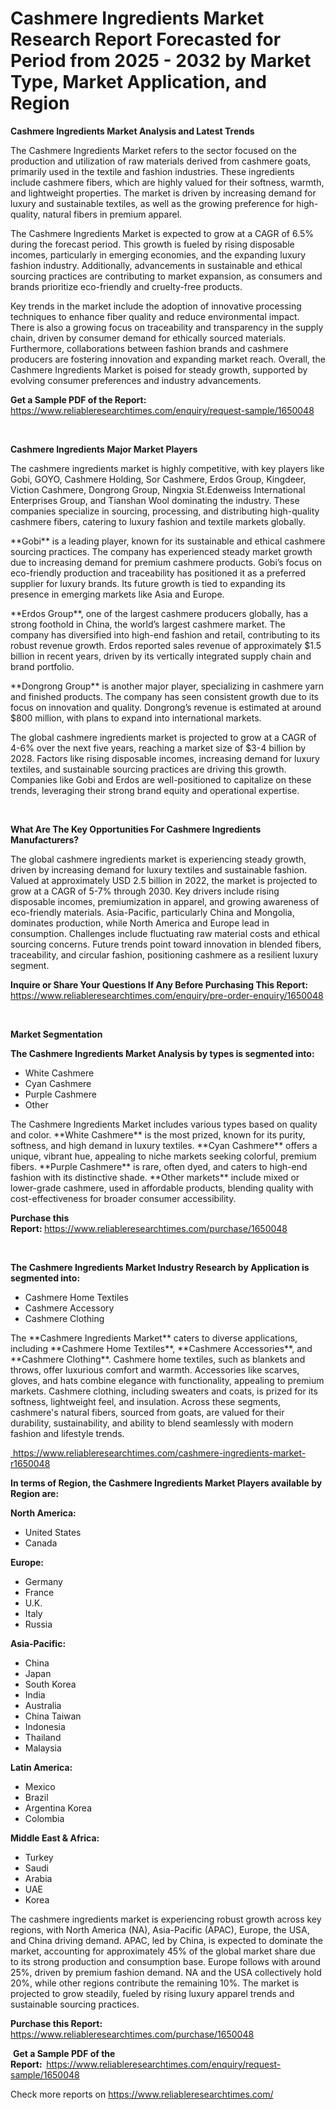 <p><h1>Cashmere Ingredients Market Research Report Forecasted for Period from 2025 -  2032 by Market Type, Market Application, and Region</h1></p><p><strong>Cashmere Ingredients Market Analysis and Latest Trends</strong></p>
<p><p>The Cashmere Ingredients Market refers to the sector focused on the production and utilization of raw materials derived from cashmere goats, primarily used in the textile and fashion industries. These ingredients include cashmere fibers, which are highly valued for their softness, warmth, and lightweight properties. The market is driven by increasing demand for luxury and sustainable textiles, as well as the growing preference for high-quality, natural fibers in premium apparel.</p><p>The Cashmere Ingredients Market is expected to grow at a CAGR of 6.5% during the forecast period. This growth is fueled by rising disposable incomes, particularly in emerging economies, and the expanding luxury fashion industry. Additionally, advancements in sustainable and ethical sourcing practices are contributing to market expansion, as consumers and brands prioritize eco-friendly and cruelty-free products.</p><p>Key trends in the market include the adoption of innovative processing techniques to enhance fiber quality and reduce environmental impact. There is also a growing focus on traceability and transparency in the supply chain, driven by consumer demand for ethically sourced materials. Furthermore, collaborations between fashion brands and cashmere producers are fostering innovation and expanding market reach. Overall, the Cashmere Ingredients Market is poised for steady growth, supported by evolving consumer preferences and industry advancements.</p></p>
<p><strong>Get a Sample PDF of the Report:&nbsp;</strong> <a href="https://www.reliableresearchtimes.com/enquiry/request-sample/1650048?utm_campaign=2136&utm_medium=2&utm_source=Github&utm_content=ia&utm_term=25012025&utm_id=cashmere-ingredients">https://www.reliableresearchtimes.com/enquiry/request-sample/1650048</a></p>
<p>&nbsp;</p>
<p><strong>Cashmere Ingredients Major Market Players</strong></p>
<p><p>The cashmere ingredients market is highly competitive, with key players like Gobi, GOYO, Cashmere Holding, Sor Cashmere, Erdos Group, Kingdeer, Viction Cashmere, Dongrong Group, Ningxia St.Edenweiss International Enterprises Group, and Tianshan Wool dominating the industry. These companies specialize in sourcing, processing, and distributing high-quality cashmere fibers, catering to luxury fashion and textile markets globally.</p><p>**Gobi** is a leading player, known for its sustainable and ethical cashmere sourcing practices. The company has experienced steady market growth due to increasing demand for premium cashmere products. Gobi’s focus on eco-friendly production and traceability has positioned it as a preferred supplier for luxury brands. Its future growth is tied to expanding its presence in emerging markets like Asia and Europe.</p><p>**Erdos Group**, one of the largest cashmere producers globally, has a strong foothold in China, the world’s largest cashmere market. The company has diversified into high-end fashion and retail, contributing to its robust revenue growth. Erdos reported sales revenue of approximately $1.5 billion in recent years, driven by its vertically integrated supply chain and brand portfolio.</p><p>**Dongrong Group** is another major player, specializing in cashmere yarn and finished products. The company has seen consistent growth due to its focus on innovation and quality. Dongrong’s revenue is estimated at around $800 million, with plans to expand into international markets.</p><p>The global cashmere ingredients market is projected to grow at a CAGR of 4-6% over the next five years, reaching a market size of $3-4 billion by 2028. Factors like rising disposable incomes, increasing demand for luxury textiles, and sustainable sourcing practices are driving this growth. Companies like Gobi and Erdos are well-positioned to capitalize on these trends, leveraging their strong brand equity and operational expertise.</p></p>
<p>&nbsp;</p>
<p><strong>What Are The Key Opportunities For Cashmere Ingredients Manufacturers?</strong></p>
<p><p>The global cashmere ingredients market is experiencing steady growth, driven by increasing demand for luxury textiles and sustainable fashion. Valued at approximately USD 2.5 billion in 2022, the market is projected to grow at a CAGR of 5-7% through 2030. Key drivers include rising disposable incomes, premiumization in apparel, and growing awareness of eco-friendly materials. Asia-Pacific, particularly China and Mongolia, dominates production, while North America and Europe lead in consumption. Challenges include fluctuating raw material costs and ethical sourcing concerns. Future trends point toward innovation in blended fibers, traceability, and circular fashion, positioning cashmere as a resilient luxury segment.</p></p>
<p><strong>Inquire or Share Your Questions If Any Before Purchasing This Report:</strong> <a href="https://www.reliableresearchtimes.com/enquiry/pre-order-enquiry/1650048?utm_campaign=2136&utm_medium=2&utm_source=Github&utm_content=ia&utm_term=25012025&utm_id=cashmere-ingredients">https://www.reliableresearchtimes.com/enquiry/pre-order-enquiry/1650048</a></p>
<p>&nbsp;</p>
<p><strong>Market Segmentation</strong></p>
<p><strong>The Cashmere Ingredients Market Analysis by types is segmented into:</strong></p>
<p><ul><li>White Cashmere</li><li>Cyan Cashmere</li><li>Purple Cashmere</li><li>Other</li></ul></p>
<p><p>The Cashmere Ingredients Market includes various types based on quality and color. **White Cashmere** is the most prized, known for its purity, softness, and high demand in luxury textiles. **Cyan Cashmere** offers a unique, vibrant hue, appealing to niche markets seeking colorful, premium fibers. **Purple Cashmere** is rare, often dyed, and caters to high-end fashion with its distinctive shade. **Other markets** include mixed or lower-grade cashmere, used in affordable products, blending quality with cost-effectiveness for broader consumer accessibility.</p></p>
<p><strong>Purchase this Report:&nbsp;</strong><a href="https://www.reliableresearchtimes.com/purchase/1650048?utm_campaign=2136&utm_medium=2&utm_source=Github&utm_content=ia&utm_term=25012025&utm_id=cashmere-ingredients">https://www.reliableresearchtimes.com/purchase/1650048</a></p>
<p>&nbsp;</p>
<p><strong>The Cashmere Ingredients Market Industry Research by Application is segmented into:</strong></p>
<p><ul><li>Cashmere Home Textiles</li><li>Cashmere Accessory</li><li>Cashmere Clothing</li></ul></p>
<p><p>The **Cashmere Ingredients Market** caters to diverse applications, including **Cashmere Home Textiles**, **Cashmere Accessories**, and **Cashmere Clothing**. Cashmere home textiles, such as blankets and throws, offer luxurious comfort and warmth. Accessories like scarves, gloves, and hats combine elegance with functionality, appealing to premium markets. Cashmere clothing, including sweaters and coats, is prized for its softness, lightweight feel, and insulation. Across these segments, cashmere's natural fibers, sourced from goats, are valued for their durability, sustainability, and ability to blend seamlessly with modern fashion and lifestyle trends.</p></p>
<p><a href="https://www.reliableresearchtimes.com/cashmere-ingredients-market-r1650048?utm_campaign=2136&utm_medium=2&utm_source=Github&utm_content=ia&utm_term=25012025&utm_id=cashmere-ingredients">&nbsp;https://www.reliableresearchtimes.com/cashmere-ingredients-market-r1650048</a></p>
<p><strong>In terms of Region, the Cashmere Ingredients Market Players available by Region are:</strong></p>
<p>
    <p> <strong> North America: </strong>
        <ul>
            <li>United States</li>
            <li>Canada</li>
        </ul>
        </p> 
    <p> <strong> Europe: </strong>
        <ul>
            <li>Germany</li>
            <li>France</li>
            <li>U.K.</li>
            <li>Italy</li>
            <li>Russia</li>
        </ul>
        </p> 
    <p> <strong> Asia-Pacific: </strong>
        <ul>
            <li>China</li>
            <li>Japan</li>
            <li>South Korea</li>
            <li>India</li>
            <li>Australia</li>
            <li>China Taiwan</li>
            <li>Indonesia</li>
            <li>Thailand</li>
            <li>Malaysia</li>
        </ul>
        </p> 
    <p> <strong> Latin America: </strong>
        <ul>
            <li>Mexico</li>
            <li>Brazil</li>
            <li>Argentina Korea</li>
            <li>Colombia</li>
        </ul>
        </p> 
    <p> <strong> Middle East & Africa: </strong>
        <ul>
            <li>Turkey</li>
            <li>Saudi</li>
            <li>Arabia</li>
            <li>UAE</li>
            <li>Korea</li>
        </ul>
    </p>
    </p>
<p><p>The cashmere ingredients market is experiencing robust growth across key regions, with North America (NA), Asia-Pacific (APAC), Europe, the USA, and China driving demand. APAC, led by China, is expected to dominate the market, accounting for approximately 45% of the global market share due to its strong production and consumption base. Europe follows with around 25%, driven by premium fashion demand. NA and the USA collectively hold 20%, while other regions contribute the remaining 10%. The market is projected to grow steadily, fueled by rising luxury apparel trends and sustainable sourcing practices.</p></p>
<p><strong>Purchase this Report: </strong><a href="https://www.reliableresearchtimes.com/purchase/1650048?utm_campaign=2136&utm_medium=2&utm_source=Github&utm_content=ia&utm_term=25012025&utm_id=cashmere-ingredients">https://www.reliableresearchtimes.com/purchase/1650048</a></p>
<p>&nbsp;<strong>Get a Sample PDF of the Report:&nbsp;&nbsp;</strong><a href="https://www.reliableresearchtimes.com/enquiry/request-sample/1650048?utm_campaign=2136&utm_medium=2&utm_source=Github&utm_content=ia&utm_term=25012025&utm_id=cashmere-ingredients">https://www.reliableresearchtimes.com/enquiry/request-sample/1650048</a></p>
<p><strong></strong></p>
<p>Check more reports on <a href="https://www.reliableresearchtimes.com/?utm_campaign=2136&utm_medium=2&utm_source=Github&utm_content=ia&utm_term=25012025&utm_id=cashmere-ingredients">https://www.reliableresearchtimes.com/</a></p>